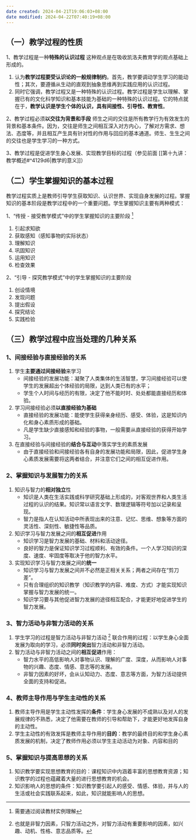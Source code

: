 ```yaml
---
date created: 2024-04-21T19:06:03+08:00
date modified: 2024-04-22T07:40:19+08:00
---
```


## （一）教学过程的性质

1、教学过程是一种**特殊的认识过程**
这种观点是在吸收凯洛夫教育学的观点基础上形成的。
1. 认为**教学过程要受认识论的一般规律制约**。首先，教学要调动学生学习的能动性；其次，要遵循从生动的直观到抽象思维再到实践应用的认识过程。
2. 同时它强调，教学过程又是一种特殊的认识过程。教学过程是学生以理解、掌握已有的文化科学知识和基本技能为基础的一种特殊的认识过程。它的特点就在于，**教学认识是学生个体的认识，具有间接性、引导性、教育性**。

2、教学过程必须**以交往为背景和手段**
师生之间的交往是所有教学行为有效发生的背景和基本条件。因为，交往是师生之间相互深入对方内心，了解对方需求、想法、态度等，并且相互产生具有针对性的作用与回应的基本通道。师生、生生之间的交往也是学生学习的一种方式。

3、教学过程是促进学生身心发展、实现教学目标的过程（参见前面 [[第十九讲：教学概述#^4129d6|教学的意义]]）

## （二）学生掌握知识的基本过程

教学过程实质上是教师引导学生获取知识、认识世界、实现自身发展的过程。掌握知识的基本阶段是教学过程中的一个重要问题。学生掌握知识主要有两种模式：

1、“传授 - 接受教学模式”中的学生掌握知识的主要阶段 [^1]
1. 引起求知欲
2. 获取感知（感知事物的实际状态）
3. 理解知识
4. 巩固知识
5. 运用知识
6. 检查效果

2、“引导 - 探究教学模式”中的学生掌握知识的主要阶段
1. 创设情境
2. 发现问题
3. 提出假设
4. 探究结论
5. 实践检验

## （三）教学过程中应当处理的几种关系

### 1、间接经验与直接经验的关系

1. 学生**主要通过间接经验**来学习
	- 间接经验的发展功能：凝聚了人类集体的生活智慧，学习间接经验可以使学生的发展超出个体经验的局限，达到人类已有的水平；
	- 学生个人时间与经历的有限，决定了他不能时时、处处都能直接经历和体验。
2. 学习间接经验必须**以直接经验为基础**
	- 直接经验的发展功能：能使学生获得亲身经历、感受、体验，这是知识内化和身心素质形成的基础。
	- 凡是学生缺少直接感知和经验的事物，一般需要从直接经验的获得开始学习。
3. 在直接经验与间接经验的**结合与互动**中落实学生的素质发展
	- 由于直接经验和间接经验各有自身的发展功能和局限，因此，促进学生身心素质发展需要将这两者结合，并注意它们之间的相互促进作用。

### 2、掌握知识与发展智力的关系

1. 知识与智力的**相对独立**性
	- 知识是人类在生活实践或科学研究基础上形成的，对客观世界和人类生活过程的认识的结果。知识常以语言文字、数理逻辑等符号加以记录和呈现。
	- 智力是指人在认知活动中所表现出来的注意、记忆、思维、想象等方面的灵活性、深刻性、敏捷性等品质。
2. 知识学习与智力发展之间的**相互促进**作用
	- 知识学习是智力发展的基础、材料和活动途径。
	- 良好的智力是保证知识学习过程顺利、有效的条件。一个人学习知识的深度、速度、牢固度等取决于他的智力水平。
3. 实现知识学习与智力发展之间的**统一**
	- 知识学习与智力发展之间并不必然是正相关关系；两者之间存在“剪刀差”。
	- 只有合理组织的知识教学（知识教学的内容、难度、方式）才能实现知识掌握与智力发展的统一。
	- 知识学习要与其他促进智力发展的途径相互配合，才能更好地促进学生的智力发展。

### 3、智力活动与非智力活动的关系

1. 学生学习的过程是智力活动与非智力活动 [^2] 联合作用的过程：以学生身心全面发展为取向的学习，必须**同时突出**智力活动和非智力活动。
2. 智力活动与非智力活动之间的**相互促进**作用：
	- 智力水平的高低影响人对事物认识、理解的广度、深度，从而影响人对事物的兴趣、态度、情感、意志等的发展。
	- 非智力因素的好坏，会从认知动力、态度、意志等方面，为智力活动提供全面的支持和促进。

### 4、教师主导作用与学生主动性的关系

1. 教师主导作用是学生主动性发挥的**条件**：学生身心发展的不成熟以及对人的发展规律的不熟悉，决定了他需要在教师的引导和帮助下，才能更好地发挥自身的主动性。
2. 学生主动性的有效发挥是教师主导作用的**目的**：教学的最终目的和学生身心素质发展的机制，决定了教师作用必须以学生主动活动为对象、内容和目的

### 5、掌握知识与提高思想的关系

1. 知识教学要实现思想教育的目的：课程知识中内涵着丰富的思想教育资源；知识教学的过程也蕴藏着大量的进行思想教育的机会。
2. 知识影响人的思想的条件：知识教学要引起人的感受、情感、体验，并与人的生活或社会实践联系起来，如此，知识就能影响人的思想。

[^1]: 需要通过阅读教材实例理解
[^2]: 也就是非智力因素，只智力活动之外，对智力活动有重要影响的因素，如兴趣、动机、性格、意志品质等。